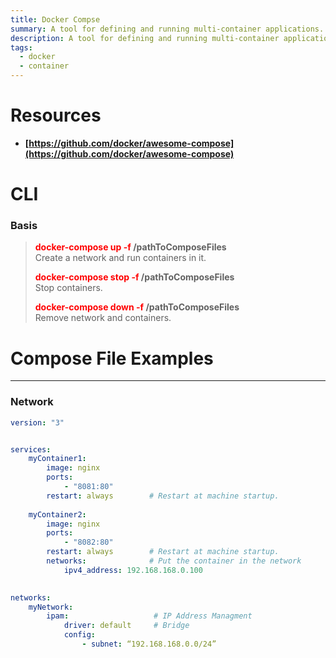 ```yaml
---
title: Docker Compse
summary: A tool for defining and running multi-container applications.
description: A tool for defining and running multi-container applications.
tags:
  - docker
  - container
---
```


# Resources

* **[https://github.com/docker/awesome-compose](https://github.com/docker/awesome-compose)**

# CLI

### Basis


 > 
 > **<font color=red>docker-compose up -f</font> /pathToComposeFiles**</br>
 > Create a network and run containers in it.
 > 
 > **<font color=red>docker-compose stop -f</font> /pathToComposeFiles**</br>
 > Stop containers.
 > 
 > **<font color=red>docker-compose down -f </font>/pathToComposeFiles**</br>
 > Remove network and containers.

# Compose File Examples

---

### Network


````yaml
version: "3"


services:
	myContainer1:
		image: nginx
		ports: 
			- "8081:80"
		restart: always		   # Restart at machine startup.
		
	myContainer2:
		image: nginx
		ports: 
			- "8082:80"
		restart: always		   # Restart at machine startup.
		networks:			   # Put the container in the network
			ipv4_address: 192.168.168.0.100

   
networks:
	myNetwork:
		ipam:				    # IP Address Managment
			driver: default 	# Bridge
			config:
				- subnet: “192.168.168.0.0/24”
````
